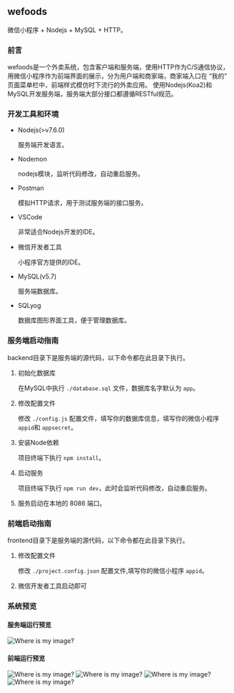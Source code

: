 ## wefoods

微信小程序 + Nodejs + MySQL + HTTP。

### 前言

wefoods是一个外卖系统，包含客户端和服务端，使用HTTP作为C/S通信协议，用微信小程序作为前端界面的展示，分为用户端和商家端，商家端入口在 “我的” 页面菜单栏中，前端样式模仿时下流行的外卖应用。
使用Nodejs(Koa2)和MySQL开发服务端，服务端大部分接口都遵循RESTful规范。


### 开发工具和环境

- Nodejs(>v7.6.0)  

    服务端开发语言。

- Nodemon

    nodejs模块，监听代码修改，自动重启服务。

- Postman		 

    模拟HTTP请求，用于测试服务端的接口服务。

- VSCode 		  

    非常适合Nodejs开发的IDE。

- 微信开发者工具   

    小程序官方提供的IDE。

- MySQL(v5.7)		

    服务端数据库。
- SQLyog				

    数据库图形界面工具，便于管理数据库。

### 服务端启动指南

backend目录下是服务端的源代码，以下命令都在此目录下执行。

1. 初始化数据库

   在MySQL中执行 `./database.sql` 文件，数据库名字默认为 `app`。

2. 修改配置文件
    
   修改 `./config.js` 配置文件，填写你的数据库信息，填写你的微信小程序 `appid`和 `appsecret`。

3. 安装Node依赖

   项目终端下执行 `npm install`。

4. 启动服务

   项目终端下执行 `npm run dev`，此时会监听代码修改，自动重启服务。

5. 服务启动在本地的 8086 端口。


### 前端启动指南

frontend目录下是服务端的源代码，以下命令都在此目录下执行。

1. 修改配置文件

   修改 `./project.config.json` 配置文件,填写你的微信小程序 `appid`。

2. 微信开发者工具启动即可


### 系统预览


#### 服务端运行预览

![Where is my image?](https://github.com/Lemonreds/wechat-miniprogram-wefoods/blob/master/preview/b1.png)

#### 前端运行预览

![Where is my image?](https://github.com/Lemonreds/wechat-miniprogram-wefoods/blob/master/preview/01.png)
![Where is my image?](https://github.com/Lemonreds/wechat-miniprogram-wefoods/blob/master/preview/02.png)
![Where is my image?](https://github.com/Lemonreds/wechat-miniprogram-wefoods/blob/master/preview/03.png)
![Where is my image?](https://github.com/Lemonreds/wechat-miniprogram-wefoods/blob/master/preview/04.png)
